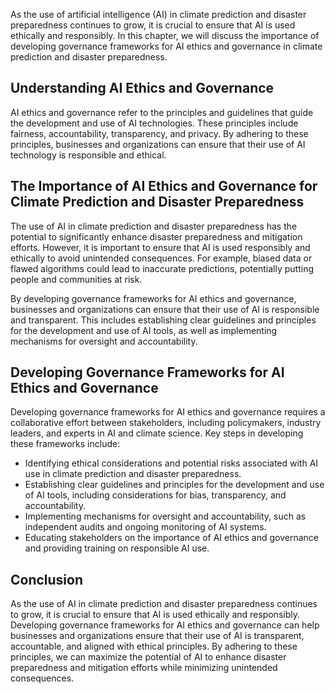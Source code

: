 
As the use of artificial intelligence (AI) in climate prediction and disaster preparedness continues to grow, it is crucial to ensure that AI is used ethically and responsibly. In this chapter, we will discuss the importance of developing governance frameworks for AI ethics and governance in climate prediction and disaster preparedness.

Understanding AI Ethics and Governance
--------------------------------------

AI ethics and governance refer to the principles and guidelines that guide the development and use of AI technologies. These principles include fairness, accountability, transparency, and privacy. By adhering to these principles, businesses and organizations can ensure that their use of AI technology is responsible and ethical.

The Importance of AI Ethics and Governance for Climate Prediction and Disaster Preparedness
-------------------------------------------------------------------------------------------

The use of AI in climate prediction and disaster preparedness has the potential to significantly enhance disaster preparedness and mitigation efforts. However, it is important to ensure that AI is used responsibly and ethically to avoid unintended consequences. For example, biased data or flawed algorithms could lead to inaccurate predictions, potentially putting people and communities at risk.

By developing governance frameworks for AI ethics and governance, businesses and organizations can ensure that their use of AI is responsible and transparent. This includes establishing clear guidelines and principles for the development and use of AI tools, as well as implementing mechanisms for oversight and accountability.

Developing Governance Frameworks for AI Ethics and Governance
-------------------------------------------------------------

Developing governance frameworks for AI ethics and governance requires a collaborative effort between stakeholders, including policymakers, industry leaders, and experts in AI and climate science. Key steps in developing these frameworks include:

* Identifying ethical considerations and potential risks associated with AI use in climate prediction and disaster preparedness.
* Establishing clear guidelines and principles for the development and use of AI tools, including considerations for bias, transparency, and accountability.
* Implementing mechanisms for oversight and accountability, such as independent audits and ongoing monitoring of AI systems.
* Educating stakeholders on the importance of AI ethics and governance and providing training on responsible AI use.

Conclusion
----------

As the use of AI in climate prediction and disaster preparedness continues to grow, it is crucial to ensure that AI is used ethically and responsibly. Developing governance frameworks for AI ethics and governance can help businesses and organizations ensure that their use of AI is transparent, accountable, and aligned with ethical principles. By adhering to these principles, we can maximize the potential of AI to enhance disaster preparedness and mitigation efforts while minimizing unintended consequences.
